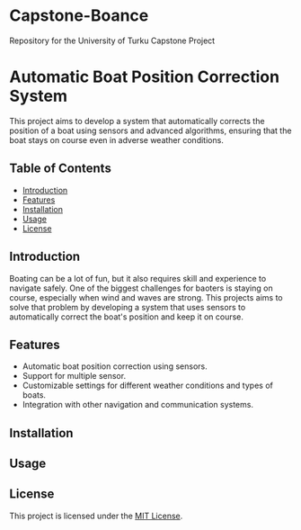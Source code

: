 # Capstone-Boance
Repository for the University of Turku Capstone Project

# Automatic Boat Position Correction System
This project aims to develop a system that automatically corrects the position of a boat using sensors and advanced algorithms, ensuring that the boat stays on course even in adverse weather conditions.

## Table of Contents
* [Introduction](#Introduction)
* [Features](#Features)
* [Installation](#Installation)
* [Usage](#Usage)
* [License](#License)

## Introduction
Boating can be a lot of fun, but it also requires skill and experience to navigate safely. One of the biggest challenges for baoters is staying on course, especially when wind and waves are strong. This projects aims to solve that problem by developing a system that uses sensors to automatically correct the boat's position and keep it on course.

## Features
* Automatic boat position correction using sensors.
* Support for multiple sensor.
* Customizable settings for different weather conditions and types of boats.
* Integration with other navigation and communication systems.

## Installation

## Usage

## License
This project is licensed under the [MIT License](https://choosealicense.com/licenses/mit/). 
